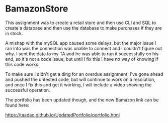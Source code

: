 # BamazonStore

This assignment was to create a retail store and then use CLI and SQL to create a database and then use the database to make purchases if they are in stock. 

A mishap with the mySQL app caused some delays, but the major issue I ran into was the connection was unable to connect and I couldn't figure out why. I sent the data to my TA and he was able to run it successfully on his end, so it's not a code issue, but until I fix this I have no way of knowing if this code works. 

To make sure I didn't get a ding for an overdue assignment, I've gone ahead and pushed the untested code, but will continue to work on a resolution, and once I fix this and get it working, I will include a video showing the successful operation. 

The portfolio has been updated though, and the new Bamazon link can be found here: 

https://taadao.github.io/UpdatedPortfolio/portfolio.html



